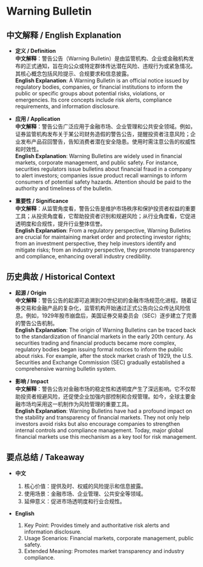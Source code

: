 # Warning Bulletin

## 中文解释 / English Explanation

* **定义 / Definition**  
  **中文解释**：警告公告（Warning Bulletin）是由监管机构、企业或金融机构发布的正式通知，旨在向公众或特定群体传达潜在风险、违规行为或紧急情况。其核心概念包括风险提示、合规要求和信息披露。  
  **English Explanation**: A Warning Bulletin is an official notice issued by regulatory bodies, companies, or financial institutions to inform the public or specific groups about potential risks, violations, or emergencies. Its core concepts include risk alerts, compliance requirements, and information disclosure.

* **应用 / Application**  
  **中文解释**：警告公告广泛应用于金融市场、企业管理和公共安全领域。例如，证券监管机构发布关于某公司财务造假的警告公告，提醒投资者注意风险；企业发布产品召回警告，告知消费者潜在安全隐患。使用时需注意公告的权威性和时效性。  
  **English Explanation**: Warning Bulletins are widely used in financial markets, corporate management, and public safety. For instance, securities regulators issue bulletins about financial fraud in a company to alert investors; companies issue product recall warnings to inform consumers of potential safety hazards. Attention should be paid to the authority and timeliness of the bulletin.

* **重要性 / Significance**  
  **中文解释**：从监管角度看，警告公告是维护市场秩序和保护投资者权益的重要工具；从投资角度看，它帮助投资者识别和规避风险；从行业角度看，它促进透明度和合规性，提升行业整体信誉。  
  **English Explanation**: From a regulatory perspective, Warning Bulletins are crucial for maintaining market order and protecting investor rights; from an investment perspective, they help investors identify and mitigate risks; from an industry perspective, they promote transparency and compliance, enhancing overall industry credibility.

## 历史典故 / Historical Context

* **起源 / Origin**  
  **中文解释**：警告公告的起源可追溯到20世纪初的金融市场规范化进程。随着证券交易和金融产品的复杂化，监管机构开始通过正式公告向公众传达风险信息。例如，1929年股市崩盘后，美国证券交易委员会（SEC）逐步建立了完善的警告公告机制。  
  **English Explanation**: The origin of Warning Bulletins can be traced back to the standardization of financial markets in the early 20th century. As securities trading and financial products became more complex, regulatory bodies began issuing formal notices to inform the public about risks. For example, after the stock market crash of 1929, the U.S. Securities and Exchange Commission (SEC) gradually established a comprehensive warning bulletin system.

* **影响 / Impact**  
  **中文解释**：警告公告对金融市场的稳定性和透明度产生了深远影响。它不仅帮助投资者规避风险，还促使企业加强内部控制和合规管理。如今，全球主要金融市场均采用这一机制作为风险管理的重要工具。  
  **English Explanation**: Warning Bulletins have had a profound impact on the stability and transparency of financial markets. They not only help investors avoid risks but also encourage companies to strengthen internal controls and compliance management. Today, major global financial markets use this mechanism as a key tool for risk management.

## 要点总结 / Takeaway

* **中文**  
  1. 核心价值：提供及时、权威的风险提示和信息披露。
  2. 使用场景：金融市场、企业管理、公共安全等领域。
  3. 延伸意义：促进市场透明度和行业合规性。

* **English**  
  1. Key Point: Provides timely and authoritative risk alerts and information disclosure.
  2. Usage Scenarios: Financial markets, corporate management, public safety.
  3. Extended Meaning: Promotes market transparency and industry compliance.